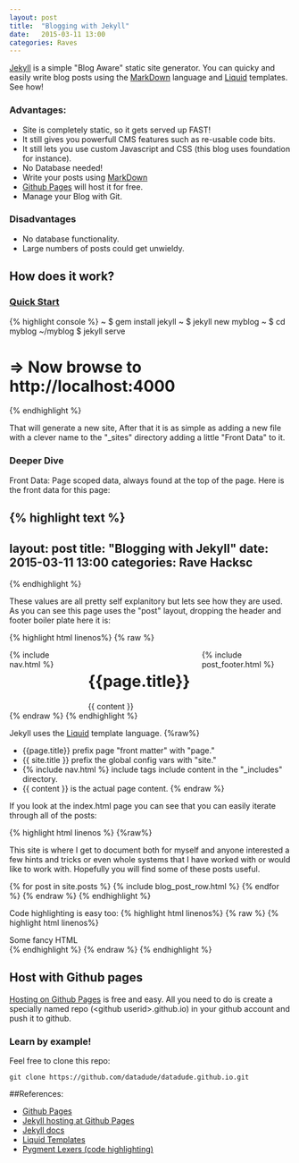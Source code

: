 ```yaml
---
layout: post
title:  "Blogging with Jekyll"
date:   2015-03-11 13:00
categories: Raves
---
```


[Jekyll](http://jekyllrb.com/) is a simple "Blog Aware" static site generator.  You can quicky and easily write
blog posts using the [MarkDown](https://help.github.com/articles/markdown-basics/) language and [Liquid](http://liquidmarkup.org/)
templates.  See how!

### Advantages:

 * Site is completely static, so it gets served up FAST!
 * It still gives you powerfull CMS features such as re-usable code bits.
 * It still lets you use custom Javascript and CSS (this blog uses foundation for instance).
 * No Database needed!
 * Write your posts using [MarkDown](https://help.github.com/articles/markdown-basics/)
 * [Github Pages](https://pages.github.com/) will host it for free.
 * Manage your Blog with Git.

### Disadvantages
* No database functionality.
* Large numbers of posts could get unwieldy.


## How does it work?

### [Quick Start](http://jekyllrb.com/docs/quickstart/)

{% highlight console %}
~ $ gem install jekyll
~ $ jekyll new myblog
~ $ cd myblog
~/myblog $ jekyll serve
# => Now browse to http://localhost:4000
{% endhighlight %}

That will generate a new site, After that it is as simple as adding a new file with a clever name to the "_sites"
directory adding a little "Front Data" to it.

### Deeper Dive

Front Data: Page scoped data, always found at the top of the page.
Here is the front data for this page:

{% highlight text %}
 ---
   layout: post
   title:  "Blogging with Jekyll"
   date:   2015-03-11 13:00
   categories: Rave Hacksc
---
{% endhighlight %}

These values are all pretty self explanitory but lets see how they are used.  As you can see this page uses the "post"
 layout, dropping the header and footer boiler plate here it is:

 {% highlight html linenos%}
 {% raw %}
 <div class="row">
     <div class="twelve columns centered">
         {% include nav.html %}
         <!-- Main page content -->
         <div id="wrapper" class="eleven columns centered">
           <div class="post">
             <h1>{{page.title}}</h1>
             {{ content }}
           </div>   <!-- end post -->
         </div><!-- end wrapper -->
         {% include post_footer.html %}
         <!-- End Whole-Body Div -->
     </div>
 </div>
 {% endraw %}
 {% endhighlight %}

Jekyll uses the [Liquid](http://liquidmarkup.org/) template language.
{%raw%}
 * {{page.title}} prefix page "front matter" with "page."
 * {{ site.title }} prefix the global config vars with "site."
 * {% include nav.html %} include tags include content in the "_includes" directory.
 * {{ content }} is the actual page content.
{% endraw %}

If you look at the index.html page you can see that you can easily iterate through all of the posts:


 {% highlight html linenos %}
  {%raw%}
   <p>This site is where I get to document both for myself and anyone interested a few hints and tricks or even whole
       systems that I have worked with or would like to work with.  Hopefully you will find some of these posts useful.</p>
       {% for post in site.posts %}
         {% include blog_post_row.html %}
       {% endfor %}
     <!-- end row -->
   </div>
   {% endraw %}
 {% endhighlight %}

Code highlighting is easy too:
 {% highlight html linenos%}
 {% raw %}
 {% highlight html linenos%}
  <div class="row">
      <div class="twelve columns centered">
          Some fancy HTML
      </div>
  </div>
  {% endhighlight %}
  {% endraw %}
  {% endhighlight %}

## Host with Github pages

[Hosting on Github Pages](http://jekyllrb.com/docs/github-pages/) is free and easy.
All you need to do is create a specially named repo (&lt;github userid&gt;.github.io) in your github account and push it to
github.

### Learn by example!

Feel free to clone this repo:

```
git clone https://github.com/datadude/datadude.github.io.git
```

##References:
* [Github Pages](https://pages.github.com/)
* [Jekyll hosting at Github Pages](http://jekyllrb.com/docs/github-pages/)
* [Jekyll docs](http://jekyllrb.com/docs/home/)
* [Liquid Templates](http://liquidmarkup.org/)
* [Pygment Lexers (code  highlighting)](http://pygments.org/docs/lexers/)

